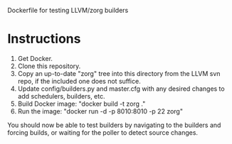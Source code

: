 Dockerfile for testing LLVM/zorg builders

Instructions
============

1. Get Docker.
2. Clone this repository.
3. Copy an up-to-date "zorg" tree into this directory from the LLVM svn
   repo, if the included one does not suffice.
4. Update config/builders.py and master.cfg with any desired changes to
   add schedulers, builders, etc.
5. Build Docker image: "docker build -t zorg ."
6. Run the image: "docker run -d -p 8010:8010 -p 22 zorg"

You should now be able to test builders by navigating to the builders
and forcing builds, or waiting for the poller to detect source changes.

